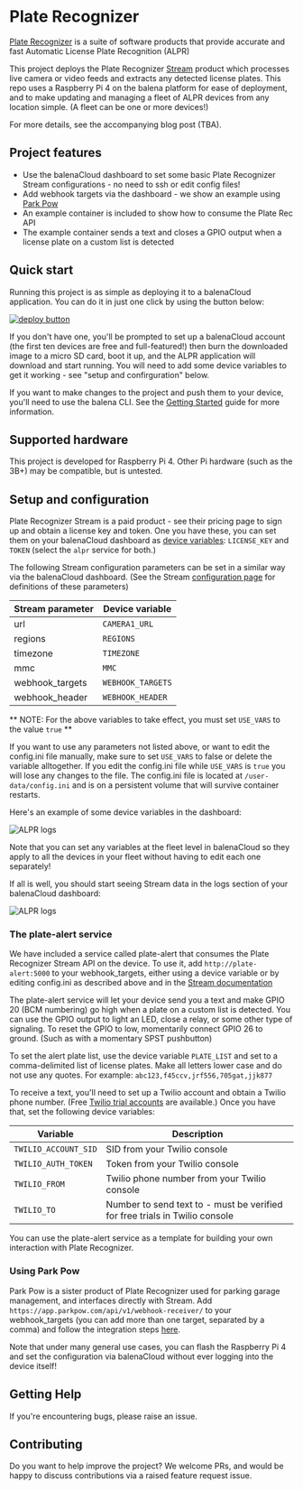 # Plate Recognizer

[Plate Recognizer](https://platerecognizer.com/) is a suite of software products that provide accurate and fast Automatic License Plate Recognition (ALPR)

This project deploys the Plate Recognizer [Stream](https://platerecognizer.com/stream/) product which processes live camera or video feeds and extracts any detected license plates. This repo uses a Raspberry Pi 4 on the balena platform for ease of deployment, and to make updating and managing a fleet of  ALPR devices from any location simple. (A fleet can be one or more devices!)

For more details, see the accompanying blog post (TBA).

## Project features
- Use the balenaCloud dashboard to set some basic Plate Recognizer Stream configurations - no need to ssh or edit config files!
- Add webhook targets via the dashboard - we show an example using [Park Pow](https://parkpow.com/)
- An example container is included to show how to consume the Plate Rec API
- The example container sends a text and closes a GPIO output when a license plate on a custom list is detected


## Quick start

Running this project is as simple as deploying it to a balenaCloud application. You can do it in just one click by using the button below:

[![deploy button](https://balena.io/deploy.svg)](https://dashboard.balena-cloud.com/deploy?repoUrl=https://github.com/balena-labs-projects/plate-recognizer)

If you don't have one, you'll be prompted to set up a balenaCloud account (the first ten devices are free and full-featured!) then burn the downloaded image to a micro SD card, boot it up, and the ALPR application will download and start running. You will need to add some device variables to get it working - see "setup and confirguration" below.

If you want to make changes to the project and push them to your device, you'll need to use the balena CLI. See the [Getting Started](https://www.balena.io/os/docs/raspberrypi4-64/getting-started/) guide for more information.

## Supported hardware

This project is developed for Raspberry Pi 4. Other Pi hardware (such as the 3B+) may be compatible, but is untested.

## Setup and configuration

Plate Recognizer Stream is a paid product - see their pricing page to sign up and obtain a license key and token. One you have these, you can set them on your balenaCloud dashboard as [device variables](https://www.balena.io/docs/learn/manage/variables/):
`LICENSE_KEY` and `TOKEN` (select the `alpr` service for both.)

The following Stream configuration parameters can be set in a similar way via the balenaCloud dashboard. (See the Stream [configuration page](https://guides.platerecognizer.com/docs/stream/configuration#parameters) for definitions of these parameters)

| Stream parameter  |  Device variable | 
|---|---|
|url|`CAMERA1_URL`|
|regions|`REGIONS`   | 
|timezone|`TIMEZONE`   |
|mmc|`MMC` |
|webhook_targets|`WEBHOOK_TARGETS`|
|webhook_header|`WEBHOOK_HEADER`|

** NOTE: For the above variables to take effect, you must set `USE_VARS` to the value `true` **
 
If you want to use any parameters not listed above, or want to edit the config.ini file manually, make sure to set `USE_VARS` to false or delete the variable alltogether. If you edit the config.ini file while `USE_VARS` is `true` you will lose any changes to the file. The config.ini file is located at `/user-data/config.ini` and is on a persistent volume that will survive container restarts.

Here's an example of some device variables in the dashboard:

![ALPR logs](https://github.com/balena-labs-projects/plate-recognizer/blob/main/images/device-variables.png)

Note that you can set any variables at the fleet level in balenaCloud so they apply to all the devices in your fleet without having to edit each one separately! 

If all is well, you should start seeing Stream data in the logs section of your balenaCloud dashboard:

![ALPR logs](https://github.com/balena-labs-projects/plate-recognizer/blob/main/images/alpr-log.png)

### The plate-alert service

We have included a service called plate-alert that consumes the Plate Recognizer Stream API on the device. To use it, add `http://plate-alert:5000` to your webhook_targets, either using a device variable or by editing config.ini as described above and in the [Stream documentation](https://guides.platerecognizer.com/docs/stream/configuration)

The plate-alert service will let your device send you a text and make GPIO 20 (BCM numbering) go high when a plate on a custom list is detected. You can use the GPIO output to light an LED, close a relay, or some other type of signaling. To reset the GPIO to low, momentarily connect GPIO 26 to ground. (Such as with a momentary SPST pushbutton)

To set the alert plate list, use the device variable `PLATE_LIST` and set to a comma-delimited list of license plates. Make all letters lower case and do not use any quotes. For example: `abc123,f45ccv,jrf556,705gat,jjk877`

To receive a text, you'll need to set up a Twilio account and obtain a Twilio phone number. (Free [Twilio trial accounts](https://www.twilio.com/docs/usage/tutorials/how-to-use-your-free-trial-account) are available.) Once you have that, set the following device variables:

| Variable  |  Description | 
|---|---|
|`TWILIO_ACCOUNT_SID`|SID from your Twilio console|
|`TWILIO_AUTH_TOKEN`|Token from your Twilio console   | 
|`TWILIO_FROM`|Twilio phone number from your Twilio console   |
|`TWILIO_TO`|Number to send text to - must be verified for free trials in Twilio console|

You can use the plate-alert service as a template for building your own interaction with Plate Recognizer.

### Using Park Pow
Park Pow is a sister product of Plate Recognizer used for parking garage management, and interfaces directly with Stream. Add `https://app.parkpow.com/api/v1/webhook-receiver/` to your webhook_targets (you can add more than one target, separated by a comma) and follow the integration steps [here](https://guides.platerecognizer.com/docs/parkpow/integrations#stream).

Note that under many general use cases, you can flash the Raspberry Pi 4 and set the configuration via balenaCloud without ever logging into the device itself!

## Getting Help

If you're encountering bugs, please raise an issue.

## Contributing

Do you want to help improve the project? We welcome PRs, and would be happy to discuss contributions via a raised feature request issue.
